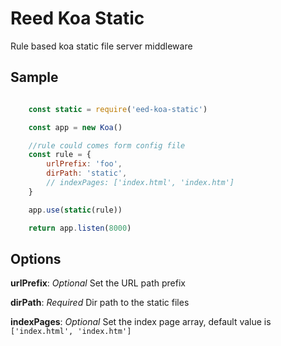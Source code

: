 # Reed Koa Static
Rule based koa static file server middleware


## Sample

```js

    const static = require('eed-koa-static')

    const app = new Koa()

    //rule could comes form config file
    const rule = {
        urlPrefix: 'foo',
        dirPath: 'static',
        // indexPages: ['index.html', 'index.htm']
    }

    app.use(static(rule))

    return app.listen(8000)

```



## Options

__urlPrefix__: _Optional_ Set the URL path prefix 

__dirPath__: _Required_ Dir path to the static files

__indexPages__: _Optional_ Set the index page array, default value is `['index.html', 'index.htm']`
